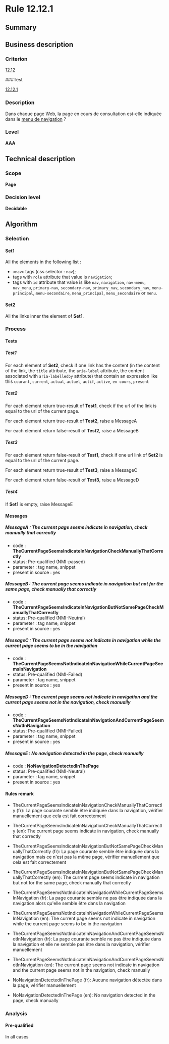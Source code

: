 # Rule 12.12.1

## Summary

## Business description

### Criterion

[12.12](http://references.modernisation.gouv.fr/rgaa/criteres.html#crit-12-12)

###Test

[12.12.1](http://references.modernisation.gouv.fr/rgaa/criteres.html#test-12-12-1)

### Description

Dans chaque page Web, la page en cours de consultation est-elle indiqu&eacute;e dans le <a href="http://references.modernisation.gouv.fr/referentiel-technique-0#mMenuNav">menu de navigation</a> ?

### Level

**AAA**

## Technical description

### Scope

**Page**

### Decision level

**Decidable**

## Algorithm

### Selection

#### Set1

All the elements in the following list :
 *  `<nav>` tags (css selector : `nav`);
 *  tags with `role` attribute that value is `navigation`;
 *  tags with `id` attribute that value is like `nav`, `navigation`, `nav-menu`, `nav_menu`, `primary-nav`, `secondary-nav`, `primary_nav`, `secondary_nav`, `menu-principal`, `menu-secondaire`, `menu_principal`, `menu_secondaire` or `menu`.

#### Set2

All the links inner the element of **Set1**.

### Process

#### Tests

##### Test1

For each element of **Set2**, check if one link has the content (in the content of the link, the `title` attribute, the `aria-label` attribute, the content associated with `aria-labelledby` attribute) that contain an expression like this `courant`, `current`, `actual`, `actuel`, `actif`, `active`, `en cours`, `present`

##### Test2

For each element return true-result of **Test1**, check if the url of the link is equal to the url of the current page.

For each element return true-result of **Test2**, raise a MessageA

For each element return false-result of **Test2**, raise a MessageB

##### Test3

For each element return false-result of **Test1**, check if one url link of **Set2** is equal to the url of the current page.

For each element return true-result of **Test3**, raise a MessageC

For each element return false-result of **Test3**, raise a MessageD

##### Test4

If **Set1** is empty, raise MessageE

#### Messages

##### MessageA : The current page seems indicate in navigation, check manually that correctly

-    code : **TheCurrentPageSeemsIndicateInNavigationCheckManuallyThatCorrectly** 
-    status: Pre-qualified (NMI-passed)
-    parameter : tag name, snippet
-    present in source : yes

##### MessageB : The current page seems indicate in navigation but not for the same page, check manually that correctly

-    code : **TheCurrentPageSeemsIndicateInNavigationButNotSamePageCheckManuallyThatCorrectly** 
-    status: Pre-qualified (NMI-Neutral)
-    parameter : tag name, snippet
-    present in source : yes

##### MessageC : The current page seems not indicate in navigation while the current page seems to be in the navigation

-    code : **TheCurrentPageSeemsNotIndicateInNavigationWhileCurrentPageSeemsInNavigation** 
-    status: Pre-qualified (NMI-Failed)
-    parameter : tag name, snippet
-    present in source : yes

##### MessageD : The current page seems not indicate in navigation and the current page seems not in the navigation, check manually 

-    code : **TheCurrentPageSeemsNotIndicateInNavigationAndCurrentPageSeemsNotInNavigation** 
-    status: Pre-qualified (NMI-Failed)
-    parameter : tag name, snippet
-    present in source : yes

##### MessageE : No navigation detected in the page, check manually 

-    code : **NoNavigationDetectedInThePage** 
-    status: Pre-qualified (NMI-Neutral)
-    parameter : tag name, snippet
-    present in source : yes

#### Rules remark

 * TheCurrentPageSeemsIndicateInNavigationCheckManuallyThatCorrectly (fr): La page courante semble &ecirc;tre indiqu&eacute;e dans la navigation, v&eacute;rifier manuellement que cela est fait correctement
 * TheCurrentPageSeemsIndicateInNavigationCheckManuallyThatCorrectly (en): The current page seems indicate in navigation, check manually that correctly

 * TheCurrentPageSeemsIndicateInNavigationButNotSamePageCheckManuallyThatCorrectly (fr): La page courante semble &ecirc;tre indiqu&eacute;e dans la navigation mais ce n'est pas la m&ecirc;me page, v&eacute;rifier manuellement que cela est fait correctement
 * TheCurrentPageSeemsIndicateInNavigationButNotSamePageCheckManuallyThatCorrectly (en): The current page seems indicate in navigation but not for the same page, check manually that correctly

 * TheCurrentPageSeemsNotIndicateInNavigationWhileCurrentPageSeemsInNavigation (fr): La page courante semble ne pas &ecirc;tre indiqu&eacute;e dans la navigation alors qu'elle semble &ecirc;tre dans la navigation
 * TheCurrentPageSeemsNotIndicateInNavigationWhileCurrentPageSeemsInNavigation (en): The current page seems not indicate in navigation while the current page seems to be in the navigation

 * TheCurrentPageSeemsNotIndicateInNavigationAndCurrentPageSeemsNotInNavigation (fr): La page courante semble ne pas &ecirc;tre indiqu&eacute;e dans la navigation et elle ne semble pas &ecirc;tre dans la navigation, v&eacute;rifier manuellement
 * TheCurrentPageSeemsNotIndicateInNavigationAndCurrentPageSeemsNotInNavigation (en): The current page seems not indicate in navigation and the current page seems not in the navigation, check manually

 * NoNavigationDetectedInThePage (fr): Aucune navigation d&eacute;tect&eacute;e dans la page, v&eacute;rifier manuellement
 * NoNavigationDetectedInThePage (en): No navigation detected in the page, check manually 

### Analysis

#### Pre-qualified

In all cases
